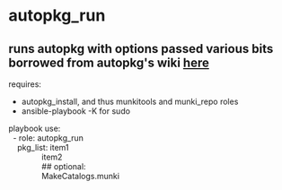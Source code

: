 autopkg\_run
==
runs autopkg with options passed
various bits borrowed from autopkg's wiki [here](https://github.com/autopkg/autopkg/wiki/Getting-Started)
--------
requires:<br />
- autopkg\_install, and thus munkitools and munki_repo roles<br />
- ansible\-playbook \-K for sudo<br />

playbook use:<br />
&nbsp;&nbsp;\- role: autopkg\_run<br />
&nbsp;&nbsp;&nbsp;&nbsp;pkg\_list: item1<br />
&nbsp;&nbsp;&nbsp;&nbsp;&nbsp;&nbsp;&nbsp;&nbsp;&nbsp;&nbsp;&nbsp;&nbsp;&nbsp;&nbsp;&nbsp;item2<br />
&nbsp;&nbsp;&nbsp;&nbsp;&nbsp;&nbsp;&nbsp;&nbsp;&nbsp;&nbsp;&nbsp;&nbsp;&nbsp;&nbsp;&nbsp;\#\# optional:<br />
&nbsp;&nbsp;&nbsp;&nbsp;&nbsp;&nbsp;&nbsp;&nbsp;&nbsp;&nbsp;&nbsp;&nbsp;&nbsp;&nbsp;&nbsp;MakeCatalogs.munki<br />
